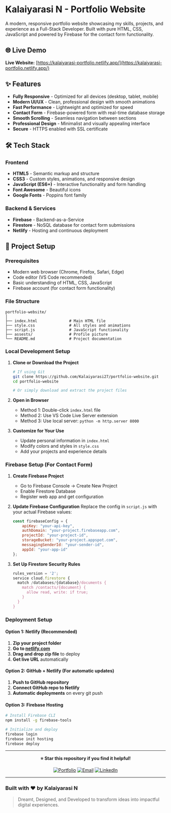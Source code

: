 # Kalaiyarasi N - Portfolio Website

A modern, responsive portfolio website showcasing my skills, projects, and experience as a Full-Stack Developer. Built with pure HTML, CSS, JavaScript and powered by Firebase for the contact form functionality.

## 🌐 Live Demo

**Live Website:** [https://kalaiyarasi-portfolio.netlify.app/](https://kalaiyarasi-portfolio.netlify.app/)

## ✨ Features

* **Fully Responsive** - Optimized for all devices (desktop, tablet, mobile)
* **Modern UI/UX** - Clean, professional design with smooth animations
* **Fast Performance** - Lightweight and optimized for speed
* **Contact Form** - Firebase-powered form with real-time database storage
* **Smooth Scrolling** - Seamless navigation between sections
* **Professional Design** - Minimalist and visually appealing interface
* **Secure** - HTTPS enabled with SSL certificate

## 🛠️ Tech Stack

### Frontend

* **HTML5** - Semantic markup and structure
* **CSS3** - Custom styles, animations, and responsive design
* **JavaScript (ES6+)** - Interactive functionality and form handling
* **Font Awesome** - Beautiful icons
* **Google Fonts** - Poppins font family

### Backend & Services

* **Firebase** - Backend-as-a-Service
* **Firestore** - NoSQL database for contact form submissions
* **Netlify** - Hosting and continuous deployment

## 🚀 Project Setup

### Prerequisites

* Modern web browser (Chrome, Firefox, Safari, Edge)
* Code editor (VS Code recommended)
* Basic understanding of HTML, CSS, JavaScript
* Firebase account (for contact form functionality)

### File Structure

```
portfolio-website/
│
├── index.html              # Main HTML file
├── style.css               # All styles and animations
├── script.js               # JavaScript functionality
├── assests/                # Profile picture
└── README.md               # Project documentation
```

### Local Development Setup

1. **Clone or Download the Project**

   ```bash
   # If using Git
   git clone https://github.com/Kalaiyarasi27/portfolio-website.git
   cd portfolio-website

   # Or simply download and extract the project files
   ```

2. **Open in Browser**

   * Method 1: Double-click `index.html` file
   * Method 2: Use VS Code Live Server extension
   * Method 3: Use local server: `python -m http.server 8000`

3. **Customize for Your Use**

   * Update personal information in `index.html`
   * Modify colors and styles in `style.css`
   * Add your projects and experience details

### Firebase Setup (For Contact Form)

1. **Create Firebase Project**

   * Go to Firebase Console → Create New Project
   * Enable Firestore Database
   * Register web app and get configuration

2. **Update Firebase Configuration**
   Replace the config in `script.js` with your actual Firebase values:

   ```javascript
   const firebaseConfig = {
       apiKey: "your-api-key",
       authDomain: "your-project.firebaseapp.com",
       projectId: "your-project-id",
       storageBucket: "your-project.appspot.com",
       messagingSenderId: "your-sender-id",
       appId: "your-app-id"
   };
   ```

3. **Set Up Firestore Security Rules**

   ```javascript
   rules_version = '2';
   service cloud.firestore {
     match /databases/{database}/documents {
       match /contacts/{document} {
         allow read, write: if true;
       }
     }
   }
   ```

### Deployment Setup

#### Option 1: Netlify (Recommended)

1. **Zip your project folder**
2. **Go to [netlify.com](https://netlify.com)**
3. **Drag and drop zip file** to deploy
4. **Get live URL** automatically

#### Option 2: GitHub + Netlify (For automatic updates)

1. **Push to GitHub repository**
2. **Connect GitHub repo to Netlify**
3. **Automatic deployments** on every git push

#### Option 3: Firebase Hosting

```bash
# Install Firebase CLI
npm install -g firebase-tools

# Initialize and deploy
firebase login
firebase init hosting
firebase deploy
```

---

<div align="center">  

**⭐ Star this repository if you find it helpful!**

[![Portfolio](https://img.shields.io/badge/🌐_Visit_Portfolio-kalaiyarasi--portfolio.netlify.app-blue)](https://kalaiyarasi-portfolio.netlify.app/)
[![Email](https://img.shields.io/badge/📧_Email-kalaiyarasi385@gmail.com-red)](mailto:kalaiyarasi385@gmail.com)
[![LinkedIn](https://img.shields.io/badge/💼_LinkedIn-Connect-blue)](https://www.linkedin.com/in/kalaiyarasi-nagarajan-80a37b267/)

</div>  

---


### **Built with ❤️ by Kalaiyarasi N**

> Dreamt, Designed, and Developed to transform ideas into impactful digital experiences.

